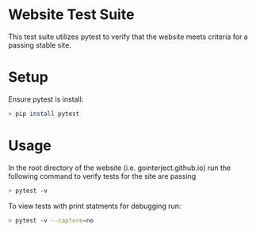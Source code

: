 # Website Test Suite
This test suite utilizes pytest to verify that the website meets criteria for a passing stable site.


# Setup
Ensure pytest is install:

```bash
> pip install pytest
```


# Usage
In the root directory of the website (i.e. gointerject.github.io) run the following command to verify tests for the site are passing

```bash
> pytest -v
```


To view tests with print statments for debugging run:

```bash
> pytest -v --capture=no
```